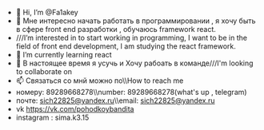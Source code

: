 - 👋 Hi, I’m @Fa1akey
- 👀 Мне интересно начать работать в программировании , я хочу быть в сфере  front end  разработки , обучаюсь framework react.
- ///I’m interested in  to start working in programming, I want to be in the field of front end development, I am studying the react framework.
- 🌱 I’m currently learning react
- 💞️ В настоящее время я усучь и Хочу рабоать в команде///I'm looking to collaborate on
- 📫 Связаться со мнй можно по\\\How to reach me
- номеру: 89289668278\\\number: 89289668278(what's up , telegram)
- почте: sich22825@yandex.ru\\\email: sich22825@yandex.ru
- vk https://vk.com/pohodkoybandita
- instagram : sima.k3.15

<!---
Fa1akey/Fa1akey is a ✨ special ✨ repository because its `README.md` (this file) appears on your GitHub profile.
You can click the Preview link to take a look at your changes.
--->
